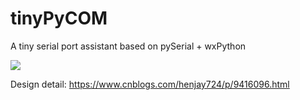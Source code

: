 # tinyPyCOM
A tiny serial port assistant based on pySerial + wxPython

<img src="http://odox9r8vg.bkt.clouddn.com/image/cnblogs/tinyPyCOM_overview5.png" style="zoom:100%" />

Design detail: https://www.cnblogs.com/henjay724/p/9416096.html
